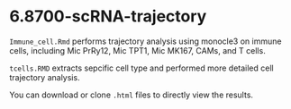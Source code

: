 # 6.8700-scRNA-trajectory

`Immune_cell.Rmd` performs trajectory analysis using monocle3 on immune cells, including Mic PrRy12, Mic TPT1, Mic MK167, CAMs, and T cells.

`tcells.RMD` extracts sepcific cell type and performed more detailed cell trajectory analysis.

You can download or clone `.html` files to directly view the results.
